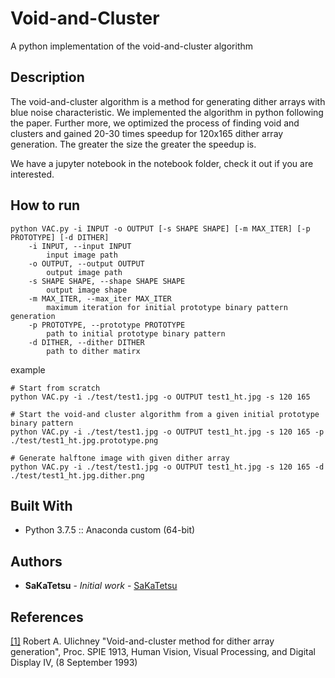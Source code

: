 # Void-and-Cluster
A python implementation of the void-and-cluster algorithm

## Description

The void-and-cluster algorithm is a method for generating dither arrays with blue noise characteristic. We implemented the algorithm in python following the paper. Further more, we optimized the process of finding void and clusters and gained 20-30 times speedup for 120x165 dither array generation. The greater the size the greater the speedup is.

We have a jupyter notebook in the notebook folder, check it out if you are interested.

## How to run

```
python VAC.py -i INPUT -o OUTPUT [-s SHAPE SHAPE] [-m MAX_ITER] [-p PROTOTYPE] [-d DITHER] 
    -i INPUT, --input INPUT
        input image path
    -o OUTPUT, --output OUTPUT
        output image path
    -s SHAPE SHAPE, --shape SHAPE SHAPE
        output image shape
    -m MAX_ITER, --max_iter MAX_ITER
        maximum iteration for initial prototype binary pattern generation
    -p PROTOTYPE, --prototype PROTOTYPE
        path to initial prototype binary pattern
    -d DITHER, --dither DITHER
        path to dither matirx
```


example
```
# Start from scratch
python VAC.py -i ./test/test1.jpg -o OUTPUT test1_ht.jpg -s 120 165

# Start the void-and cluster algorithm from a given initial prototype binary pattern
python VAC.py -i ./test/test1.jpg -o OUTPUT test1_ht.jpg -s 120 165 -p ./test/test1_ht.jpg.prototype.png

# Generate halftone image with given dither array
python VAC.py -i ./test/test1.jpg -o OUTPUT test1_ht.jpg -s 120 165 -d ./test/test1_ht.jpg.dither.png
```

## Built With

* Python 3.7.5 :: Anaconda custom (64-bit)

## Authors

* **SaKaTetsu** - *Initial work* - [SaKaTetsu](https://github.com/SaKaTetsu)

## References

[[1]](http://cv.ulichney.com/papers/1993-void-cluster.pdf) Robert A. Ulichney "Void-and-cluster method for dither array generation", Proc. SPIE 1913, Human Vision, Visual Processing, and Digital Display IV, (8 September 1993)